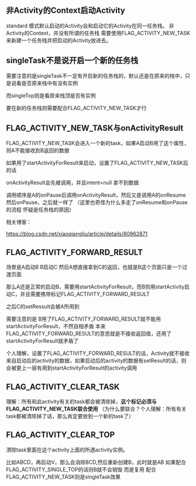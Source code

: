 非Activity的Context启动Activity
---------------------------
standard 模式默认启动的Activity会和启动它的Activity在同一任务栈。
非Activity的Context，并没有所谓的任务栈
需要使用FLAG_ACTIVITY_NEW_TASK来新建一个任务栈并把启动的Activity放进去。


singleTask不是说开启一个新的任务栈
----------------------
需要注意的是singleTask不一定有开启新的任务栈的，默认还是在原来的栈中，只是说看是否原来栈中有没有实例

而singleTop则是看原来栈顶是否有实例

要在新的任务栈则需要配合FLAG_ACTIVITY_NEW_TASK才行



FLAG_ACTIVITY_NEW_TASK与onActivityResult
--------------
FLAG_ACTIVITY_NEW_TASK会进入一个新的task，如果A启动B用了这个属性，则A不能接收到B返回的数据

如果用了startActivityForResult来启动，设置了FLAG_ACTIVITY_NEW_TASK后的话

onActivityResult会先被调用，并且intent=null 拿不到数据

调用顺序是A的onPause后调用onActivityResult，然后又是调用A的onResume 然后onPause，之后就一样了
（这里也奇怪为什么多走了onResume和onPause的流程 怀疑是任务栈的原因）


相关博客：

https://blog.csdn.net/xiaoqiangliu/article/details/80962871




FLAG_ACTIVITY_FORWARD_RESULT
----------------------------
场景是A启动B B启动C 然后A想直接拿到C的返回，也就是B这个页面只是一个过渡页面

那么A还是正常的启动B，需要用startActivityForResult，而B则用startActivity启动C，并且需要携带标记FLAG_ACTIVITY_FORWARD_RESULT

之后C的setRessult会被A所用到

需要注意的是 B用了FLAG_ACTIVITY_FORWARD_RESULT就不能用startActivityForResult，不然自相矛盾
本来FLAG_ACTIVITY_FORWARD_RESULT的意思就是不接收返回值，还用了startActivityForResult就矛盾了

个人理解，设置了FLAG_ACTIVITY_FORWARD_RESULT的话，Activity就不接收来自启动后的activity的数据，如果启动后的activity的数据有setResult的话，则会被更上一层有用到startActivityForResult的activity调用


FLAG_ACTIVITY_CLEAR_TASK
------------------------
理解：所有和此activity有关的task都会被清除掉，**这个标记必须与FLAG_ACTIVITY_NEW_TASK联合使用**
（为什么要联合？个人理解：所有有关task都被清除掉了话，那么肯定要放到一个新的task了）


FLAG_ACTIVITY_CLEAR_TOP
-----------------------
清除task里面在这个activity上面的所遇activity实例。

比如ABCD，再启动V，那么会消除BCD,然后重新创建B，此时就是AB
如果配合FLAG_ACTIVITY_SINGLE_TOP的话则B就不会销毁 而是复用
配合FLAG_ACTIVITY_NEW_TASK则是singleTask效果